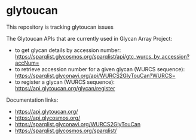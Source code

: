 # glytoucan
This repository is tracking glytoucan issues

The Glytoucan APIs that are currently used in Glycan Array Project:
* to get glycan details by accession number: https://sparqlist.glycosmos.org/sparqlist/api/gtc_wurcs_by_accession?accNum=
* to retrieve accession number for a given glycan (WURCS sequence): https://sparqlist.glyconavi.org/api/WURCS2GlyTouCan?WURCS=
* to register a glycan (WURCS sequence): https://api.glytoucan.org/glycan/register

Documentation links:
* https://api.glytoucan.org/
* https://api.glycosmos.org/
* https://sparqlist.glyconavi.org/WURCS2GlyTouCan
* https://sparqlist.glycosmos.org/sparqlist/
